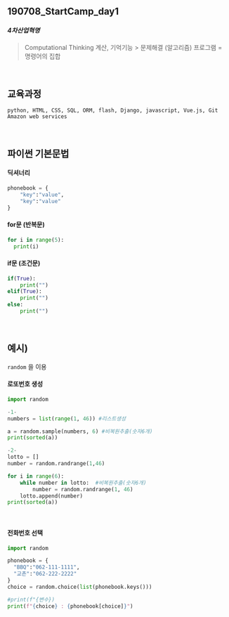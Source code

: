## 190708_StartCamp_day1

#### *4차산업혁명*

> Computational Thinking
> 계산, 기억기능 > 문제해결 (알고리즘)
> 프로그램 = 명령어의 집합

<br>

## 교육과정

`python, HTML, CSS, SQL, ORM, flash, Django, javascript, Vue.js, Git Amazon web services`

<br>

## 파이썬 기본문법

#### 딕셔너리

```python
phonebook = {
	"key":"value",
    "key":"value"
}
```

#### for문 (반복문)

```python
for i in range(5):
  print(i)
```

#### if문 (조건문)

```python
if(True):
	print("")
elif(True):
    print("")
else:
    print("")
```

<br>

## 예시)

`random` 을 이용

#### 로또번호 생성

```python
import random

-1-
numbers = list(range(1, 46)) #리스트생성

a = random.sample(numbers, 6) #비복원추출(숫자6개)
print(sorted(a))

-2-
lotto = []
number = random.randrange(1,46)

for i in range(6):
	while number in lotto:  #비복원추출(숫자6개)
		number = random.randrange(1, 46)
	lotto.append(number)
print(sorted(a))
```

<br>

#### 전화번호 선택

```python
import random

phonebook = {
  "BBQ":"062-111-1111",  
  "교촌":"062-222-2222"
}
choice = random.choice(list(phonebook.keys()))

#print(f"{변수})
print(f"{choice} : {phonebook[choice]}") 
```
